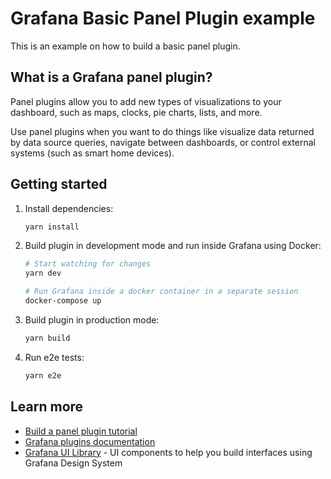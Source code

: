 # Grafana Basic Panel Plugin example

This is an example on how to build a basic panel plugin.

## What is a Grafana panel plugin?

Panel plugins allow you to add new types of visualizations to your dashboard, such as maps, clocks, pie charts, lists, and more.

Use panel plugins when you want to do things like visualize data returned by data source queries, navigate between dashboards, or control external systems (such as smart home devices).

## Getting started

1. Install dependencies:

   ```bash
   yarn install
   ```

2. Build plugin in development mode and run inside Grafana using Docker:

   ```bash
   # Start watching for changes
   yarn dev

   # Run Grafana inside a docker container in a separate session
   docker-compose up
   ```

3. Build plugin in production mode:

   ```bash
   yarn build
   ```

4. Run e2e tests:

   ```bash
   yarn e2e
   ```

## Learn more

- [Build a panel plugin tutorial](https://grafana.com/developers/plugin-tools/tutorials/build-a-panel-plugin)
- [Grafana plugins documentation](https://grafana.com/developers/plugin-tools/)
- [Grafana UI Library](https://developers.grafana.com/ui) - UI components to help you build interfaces using Grafana Design System

